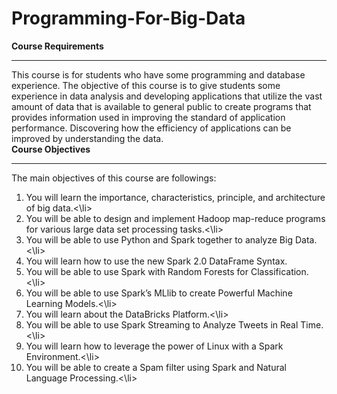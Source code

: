 # Programming-For-Big-Data
<b>Course Requirements</b><hr>
This course is for students who have some programming and database experience. The objective of this course is to give students some experience in data analysis and developing applications that utilize the vast amount of data that is available to general public to create programs that provides information used in improving the standard of application performance. Discovering how the efficiency of applications can be improved by understanding the data.<br>
<b>Course Objectives	</b><hr>
The main objectives of this course are followings:
<ol>
  <li> You will learn the importance, characteristics, principle, and architecture of big data.<\li>
  <li> You will be able to design and implement Hadoop map-reduce programs for various large data set processing tasks.<\li>
  <li> You will be able to use Python and Spark together to analyze Big Data. <\li>
  <li> You will learn how to use the new Spark 2.0 DataFrame Syntax. 
  <li> You will be able to use Spark with Random Forests for Classification.<\li> 
  <li> You will be able to use Spark’s MLlib to create Powerful Machine Learning Models.<\li> 
  <li> You will learn about the DataBricks Platform.<\li> 
  <li> You will be able to use Spark Streaming to Analyze Tweets in Real Time.<\li> 
  <li> You will learn how to leverage the power of Linux with a Spark Environment.<\li> 
  <li> You will be able to create a Spam filter using Spark and Natural Language Processing.<\li>
 </ol>

